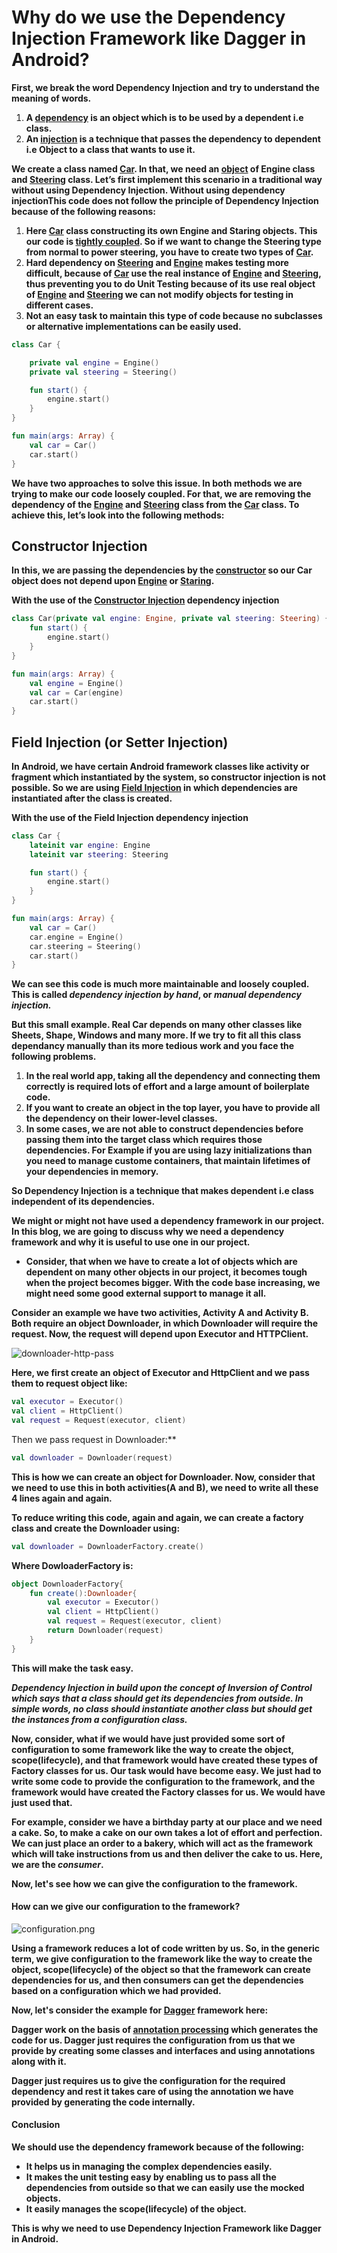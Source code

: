 # Why do we use the Dependency Injection Framework like Dagger in Android?

**First, we break the word Dependency Injection and try to understand the meaning of words.**

1. **A <u>dependency</u> is an object which is to be used by a dependent i.e class.**
2. **An <u>injection</u> is a technique that passes the dependency to dependent i.e Object to a class that wants to use it.**

**We create a class named <u>Car</u>. In that, we need an <u>object</u> of Engine class and <u>Steering</u> class. Let’s first implement this scenario in a traditional way without using Dependency Injection. Without using dependency injectionThis code does not follow the principle of Dependency Injection because of the following reasons:**

1. **Here <u>Car</u> class constructing its own Engine and Staring objects. This our code is <u>tightly coupled</u>. So if we want to change the Steering type from normal to power steering, you have to create two types of <u>Car</u>.**
2. **Hard dependency on <u>Steering</u> and <u>Engine</u> makes testing more difficult, because of <u>Car</u> use the real instance of <u>Engine</u> and <u>Steering</u>, thus preventing you to do Unit Testing because of its use real object of <u>Engine</u> and <u>Steering</u> we can not modify objects for testing in different cases.**
3. **Not an easy task to maintain this type of code because no subclasses or alternative implementations can be easily used.**

```kotlin
class Car {

    private val engine = Engine()
    private val steering = Steering()

    fun start() {
        engine.start()
    }
}

fun main(args: Array) {
    val car = Car()
    car.start()
}
```

**We have two approaches to solve this issue. In both methods we are trying to make our code loosely coupled. For that, we are removing the dependency of the <u>Engine</u> and <u>Steering</u> class from the <u>Car</u> class. To achieve this, let’s look into the following methods:**

## Constructor Injection

**In this, we are passing the dependencies by the <u>constructor</u> so our Car object does not depend upon <u>Engine</u> or <u>Staring</u>.**

**With the use of the <u>Constructor Injection</u> dependency injection**

```kotlin
class Car(private val engine: Engine, private val steering: Steering) {
    fun start() {
        engine.start()
    }
}

fun main(args: Array) {
    val engine = Engine()
    val car = Car(engine)
    car.start()
}
```

## Field Injection (or Setter Injection)

**In Android, we have certain Android framework classes like activity or fragment which instantiated by the system, so constructor injection is not possible. So we are using <u>Field Injection</u> in which dependencies are instantiated after the class is created.**

**With the use of the Field Injection dependency injection**

```kotlin
class Car {
    lateinit var engine: Engine
    lateinit var steering: Steering

    fun start() {
        engine.start()
    }
}

fun main(args: Array) {
    val car = Car()
    car.engine = Engine()
    car.steering = Steering()
    car.start()
}
```

**We can see this code is much more maintainable and loosely coupled. This is called *dependency injection by hand*, or *manual dependency injection.***

**But this small example. Real Car depends on many other classes like Sheets, Shape, Windows and many more. If we try to fit all this class dependancy manually than its more tedious work and you face the following problems.**

1. **In the real world app, taking all the dependency and connecting them correctly is required lots of effort and a large amount of boilerplate code.**
2. **If you want to create an object in the top layer, you have to provide all the dependency on their lower-level classes.**
3. **In some cases, we are not able to construct dependencies before passing them into the target class which requires those dependencies. For Example if you are using lazy initializations than you need to manage custome containers, that maintain lifetimes of your dependencies in memory.**

**So Dependency Injection is a technique that makes dependent i.e class independent of its dependencies.**

**We might or might not have used a dependency framework in our project. In this blog, we are going to discuss why we need a dependency framework and why it is useful to use one in our project.**

- **Consider, that when we have to create a lot of objects which are dependent on many other objects in our project, it becomes tough when the project becomes bigger. With the code base increasing, we might need some good external support to manage it all.**

**Consider an example we have two activities, Activity A and Activity B. Both require an object Downloader, in which Downloader will require the request. Now, the request will depend upon Executor and HTTPClient.**

 ![downloader-http-pass](/home/abolfazl/Documents/GitHub/AndroidDocumentation/resources/downloader-http-pass.jpg)

**Here, we first create an object of Executor and HttpClient and we pass them to request object like:**

```kotlin
val executor = Executor()
val client = HttpClient()
val request = Request(executor, client)
```

Then we pass request in Downloader:**

```kotlin
val downloader = Downloader(request)
```

**This is how we can create an object for Downloader. Now, consider that we need to use this in both activities(A and B), we need to write all these 4 lines again and again.**

**To reduce writing this code, again and again, we can create a factory class and create the Downloader using:**

```kotlin
val downloader = DownloaderFactory.create()
```

**Where DowloaderFactory is:**

```kotlin
object DownloaderFactory{
    fun create():Downloader{
        val executor = Executor()
        val client = HttpClient()
        val request = Request(executor, client)
        return Downloader(request)
    }
}
```

**This will make the task easy.**

***Dependency Injection in build upon the concept of Inversion of Control which says that a class should get its dependencies from outside. In simple words, no class should instantiate another class but should get the instances from a configuration class.***

**Now, consider, what if we would have just provided some sort of configuration to some framework like the way to create the object, scope(lifecycle), and that framework would have created these types of Factory classes for us. Our task would have become easy. We just had to write some code to provide the configuration to the framework, and the framework would have created the Factory classes for us. We would have just used that.**

**For example, consider we have a birthday party at our place and we need a cake. So, to make a cake on our own takes a lot of effort and perfection. We can just place an order to a bakery, which will act as the framework which will take instructions from us and then deliver the cake to us. Here, we are the *consumer*.**

**Now, let's see how we can give the configuration to the framework.**

#### How can we give our configuration to the framework?

![configuration.png](/home/abolfazl/Documents/GitHub/AndroidDocumentation/resources/config.png)

**Using a framework reduces a lot of code written by us. So, in the generic term, we give configuration to the framework like the way to create the object, scope(lifecycle) of the object so that the framework can create dependencies for us, and then consumers can get the dependencies based on a configuration which we had provided.**

**Now, let's consider the example for <u>Dagger</u> framework here:**

**Dagger work on the basis of <u>annotation processing</u> which generates the code for us. Dagger just requires the configuration from us that we provide by creating some classes and interfaces and using annotations along with it.**

**Dagger just requires us to give the configuration for the required dependency and rest it takes care of using the annotation we have provided by generating the code internally.**

#### Conclusion

**We should use the dependency framework because of the following:**

- **It helps us in managing the complex dependencies easily.**
- **It makes the unit testing easy by enabling us to pass all the dependencies from outside so that we can easily use the mocked objects.**
- **It easily manages the scope(lifecycle) of the object.**

**This is why we need to use Dependency Injection Framework like Dagger in Android.**
